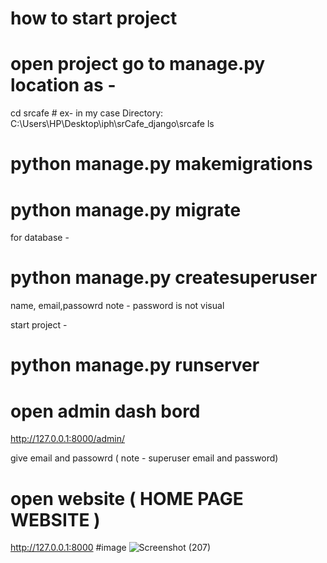 # how to start project

# open project go to manage.py location as - 
cd srcafe                # ex- in my case  Directory: C:\Users\HP\Desktop\iph\srCafe_django\srcafe
ls


# python manage.py makemigrations
# python manage.py migrate

for database - 
# python manage.py createsuperuser
name, email,passowrd      note - password is not visual 


start project - 
# python manage.py runserver

# open admin dash bord 
http://127.0.0.1:8000/admin/

give email and passowrd   ( note - superuser email and password)


# open website ( HOME PAGE WEBSITE )
http://127.0.0.1:8000
#image
![Screenshot (207)](https://github.com/developerMaruya/resturent_management_django/assets/137375643/0671d73c-9494-4550-94b2-b712e801aa5e)

